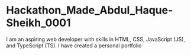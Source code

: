 # Hackathon_Made_Abdul_Haque-Sheikh_0001
I am an aspiring web developer with skills in HTML, CSS, JavaScript (JS), and TypeScript (TS). I have created a personal portfolio
